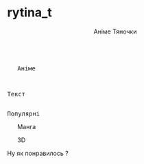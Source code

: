# rytina_t
<!DOCTYPE html>
<html>
<head>
    <title>Аніме Тяночки</title> 
    <meta charset="utf-8"/>
    <link rel="stylesheet" type="text/css" href="style.css" />
</head>
<body>
  <header>Аніме Тяночки</header> 
  
  
  <pre><ol id="sara" >Аніме</ol> <p>Текст</p> <div class="warp">Популярні</div></pre>
  <ol class="rat">Манга</ol>
  <ol class="rat">3D</ol>
  
<footer>Ну як понравилось ?</footer>


</body>    
</html>
